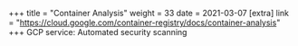 +++
title = "Container Analysis"
weight = 33
date = 2021-03-07
[extra]
link = "https://cloud.google.com/container-registry/docs/container-analysis"
+++
GCP service: Automated security scanning

